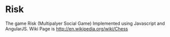 # Risk
The game Risk (Multipalyer Social Game)
Implemented using Javascript and AngularJS. Wiki Page is http://en.wikipedia.org/wiki/Chess
